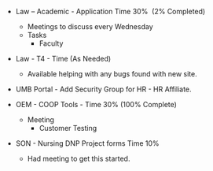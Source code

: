 -   Law – Academic - Application Time  30%  (2% Completed)
    -   Meetings to discuss every Wednesday
    -   Tasks 
        -   Faculty 

- Law - T4 - Time (As Needed)
	- Available helping with any bugs found with new site.

- UMB Portal - Add Security Group for HR - HR Affiliate.

-   OEM - COOP Tools - Time 30% (100% Complete)
    -   Meeting  
        -   Customer Testing

-   SON - Nursing DNP Project forms Time 10%
    -   Had meeting to get this started.

